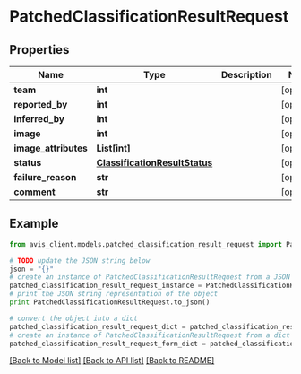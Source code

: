 # PatchedClassificationResultRequest


## Properties

Name | Type | Description | Notes
------------ | ------------- | ------------- | -------------
**team** | **int** |  | [optional] 
**reported_by** | **int** |  | [optional] 
**inferred_by** | **int** |  | [optional] 
**image** | **int** |  | [optional] 
**image_attributes** | **List[int]** |  | [optional] 
**status** | [**ClassificationResultStatus**](ClassificationResultStatus.md) |  | [optional] 
**failure_reason** | **str** |  | [optional] 
**comment** | **str** |  | [optional] 

## Example

```python
from avis_client.models.patched_classification_result_request import PatchedClassificationResultRequest

# TODO update the JSON string below
json = "{}"
# create an instance of PatchedClassificationResultRequest from a JSON string
patched_classification_result_request_instance = PatchedClassificationResultRequest.from_json(json)
# print the JSON string representation of the object
print PatchedClassificationResultRequest.to_json()

# convert the object into a dict
patched_classification_result_request_dict = patched_classification_result_request_instance.to_dict()
# create an instance of PatchedClassificationResultRequest from a dict
patched_classification_result_request_form_dict = patched_classification_result_request.from_dict(patched_classification_result_request_dict)
```
[[Back to Model list]](../README.md#documentation-for-models) [[Back to API list]](../README.md#documentation-for-api-endpoints) [[Back to README]](../README.md)


